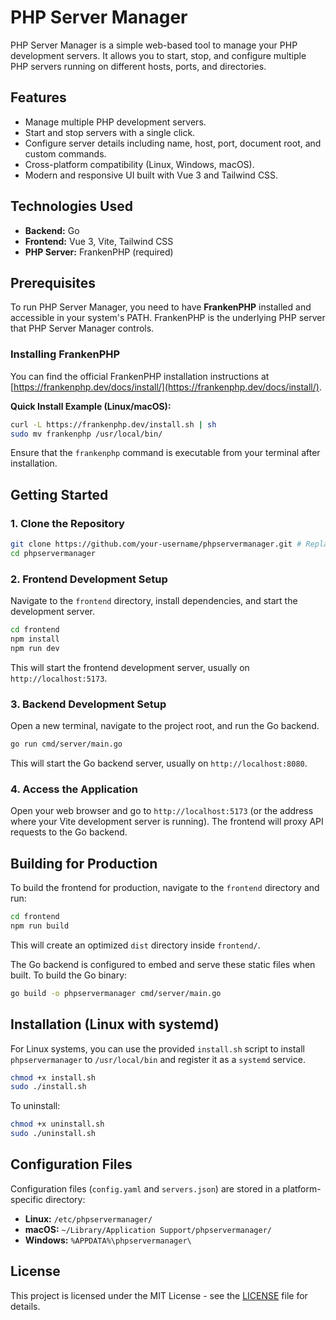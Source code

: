 # PHP Server Manager

PHP Server Manager is a simple web-based tool to manage your PHP development servers. It allows you to start, stop, and configure multiple PHP servers running on different hosts, ports, and directories.

## Features

-   Manage multiple PHP development servers.
-   Start and stop servers with a single click.
-   Configure server details including name, host, port, document root, and custom commands.
-   Cross-platform compatibility (Linux, Windows, macOS).
-   Modern and responsive UI built with Vue 3 and Tailwind CSS.

## Technologies Used

-   **Backend:** Go
-   **Frontend:** Vue 3, Vite, Tailwind CSS
-   **PHP Server:** FrankenPHP (required)

## Prerequisites

To run PHP Server Manager, you need to have **FrankenPHP** installed and accessible in your system's PATH. FrankenPHP is the underlying PHP server that PHP Server Manager controls.

### Installing FrankenPHP

You can find the official FrankenPHP installation instructions at [https://frankenphp.dev/docs/install/](https://frankenphp.dev/docs/install/).

**Quick Install Example (Linux/macOS):**

```bash
curl -L https://frankenphp.dev/install.sh | sh
sudo mv frankenphp /usr/local/bin/
```

Ensure that the `frankenphp` command is executable from your terminal after installation.

## Getting Started

### 1. Clone the Repository

```bash
git clone https://github.com/your-username/phpservermanager.git # Replace with your repo URL
cd phpservermanager
```

### 2. Frontend Development Setup

Navigate to the `frontend` directory, install dependencies, and start the development server.

```bash
cd frontend
npm install
npm run dev
```

This will start the frontend development server, usually on `http://localhost:5173`.

### 3. Backend Development Setup

Open a new terminal, navigate to the project root, and run the Go backend.

```bash
go run cmd/server/main.go
```

This will start the Go backend server, usually on `http://localhost:8080`.

### 4. Access the Application

Open your web browser and go to `http://localhost:5173` (or the address where your Vite development server is running). The frontend will proxy API requests to the Go backend.

## Building for Production

To build the frontend for production, navigate to the `frontend` directory and run:

```bash
cd frontend
npm run build
```

This will create an optimized `dist` directory inside `frontend/`.

The Go backend is configured to embed and serve these static files when built. To build the Go binary:

```bash
go build -o phpservermanager cmd/server/main.go
```

## Installation (Linux with systemd)

For Linux systems, you can use the provided `install.sh` script to install `phpservermanager` to `/usr/local/bin` and register it as a `systemd` service.

```bash
chmod +x install.sh
sudo ./install.sh
```

To uninstall:

```bash
chmod +x uninstall.sh
sudo ./uninstall.sh
```

## Configuration Files

Configuration files (`config.yaml` and `servers.json`) are stored in a platform-specific directory:

-   **Linux:** `/etc/phpservermanager/`
-   **macOS:** `~/Library/Application Support/phpservermanager/`
-   **Windows:** `%APPDATA%\phpservermanager\`

## License

This project is licensed under the MIT License - see the [LICENSE](LICENSE) file for details.
